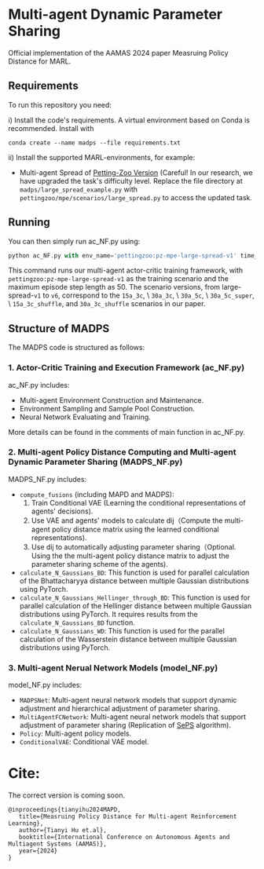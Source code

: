 # Multi-agent Dynamic Parameter Sharing

Official implementation of the AAMAS 2024 paper Measruing Policy Distance for MARL.

## Requirements

To run this repository you need:

i) Install the code's requirements. A virtual environment based on Conda is recommended. Install with 
```setup
conda create --name madps --file requirements.txt
```
ii) Install the supported MARL-environments, for example:
- Multi-agent Spread of [Petting-Zoo Version](https://github.com/semitable/PettingZoo)
(Careful! In our research, we have upgraded the task's difficulty level. Replace the file directory at `madps/large_spread_example.py` with `pettingzoo/mpe/scenarios/large_spread.py` to access the updated task.



## Running

You can then simply run ac_NF.py using:
```python
python ac_NF.py with env_name='pettingzoo:pz-mpe-large-spread-v1' time_limit=50
```
This command runs our multi-agent actor-critic training framework, with `pettingzoo:pz-mpe-large-spread-v1` as the training scenario and the maximum episode step length as 50. The scenario versions, from large-spread-`v1` to `v6`, correspond to the `15a_3c`, \ `30a_3c`, \  `30a_5c`, \ `30a_5c_super`, \ `15a_3c_shuffle`, and  `30a_3c_shuffle` scenarios in our paper.




## Structure of MADPS
The MADPS code is structured as follows:
### 1. Actor-Critic Training and Execution Framework (ac_NF.py)

ac_NF.py includes:
- Multi-agent Environment Construction and Maintenance.
- Environment Sampling and Sample Pool Construction.
- Neural Network Evaluating and Training.

More details can be found in the comments of main function in ac_NF.py.

### 2. Multi-agent Policy Distance Computing and Multi-agent Dynamic Parameter Sharing (MADPS_NF.py)

MADPS_NF.py includes:

- `compute_fusions` (including MAPD and MADPS):
    1. Train Conditional VAE (Learning the conditional representations of agents' decisions).
    2. Use VAE and agents' models to calculate dij（Compute the multi-agent policy distance matrix using the learned conditional representations).
    3. Use dij to automatically adjusting parameter sharing（Optional. Using the the multi-agent policy distance matrix to adjust the parameter sharing scheme of the agents).
- `calculate_N_Gaussians_BD`: This function is used for parallel calculation of the Bhattacharyya distance between multiple Gaussian distributions using PyTorch.
- `calculate_N_Gaussians_Hellinger_through_BD`: This function is used for parallel calculation of the Hellinger distance between multiple Gaussian distributions using PyTorch. It requires results from the `calculate_N_Gaussians_BD` function.
- `calculate_N_Gaussians_WD`: This function is used for the parallel calculation of the Wasserstein distance between multiple Gaussian distributions using PyTorch.

### 3. Multi-agent Nerual Network Models (model_NF.py)

model_NF.py includes:
- `MADPSNet`: Multi-agent neural network models that support dynamic adjustment and hierarchical adjustment of parameter sharing.
- `MultiAgentFCNetwork`: Multi-agent neural network models that support adjustment of parameter sharing (Replication of [SePS](https://proceedings.mlr.press/v139/christianos21a/christianos21a.pdf) algorithm).
- `Policy`: Multi-agent policy models.
- `ConditionalVAE`: Conditional VAE model.



<!-- ### Hyperparameters 
ac_NF.py: This is the main file for training and evaluating the agent. It contains the following functions:



This repository is an implementation of SePS and not necessarily the identical code that generated the experiments (i.e. small bug-fixes, features, or improved hyperparameters _will_ be contained in this repository). Any major bug fixes (if necessary) will be documented below. 

Right now, the proposed hyperparameters can be found in the config function of `ops_utils.py` (for the SePS procedure) and for `ac.py` (A2C hyperparameters).
For SePS (`ops_utils.py`):
- `pretraining_steps`: always returns stabler results when increased. Usually works with as low as 2,000, but should be increased to 10,000 if time/memory allows. Simpler environments (like BPS) can handle much smaller values.
- `clusters`: the number of clusters (K in the paper). Please see respective section in the paper. When # of clusters is unknown Davies–Bouldin index is recommended (scikit-learn function [here](https://scikit-learn.org/stable/modules/generated/sklearn.metrics.davies_bouldin_score.html) works well). DB-Index will be used automatically if `clusters=None`.
- `z_features`: Typical values of ~5-10 work well with the tested number of types. If this value is set to 2 then a visualisation will be saved at "clusters.png"
- `kl_weight`: Values near zero work well since it tends to overwhelm the reconstruction loss. Try setting to zero when debugging.
- `reconstruct`: Could be changed from `["next_obs", "rew"]` to only `["next_obs"]` or `["rew"]` if it known that the environment only changes the observation or reward function respectively (and not both).
- `delay/delay_training/pretraining_times`: can be used in situation when differences between types are shown later in the training.

In `ac.py`:
- "algorithm_mode": Can be set to "ops", "iac", "snac-a", "snac-b". These values correspond to "SePS", "NoPS", "FuPS", "FuPS+id" respectively. -->



# Cite:

The correct version is coming soon.
```
@inproceedings{tianyihu2024MAPD,
   title={Measruing Policy Distance for Multi-agent Reinforcement Learning},
   author={Tianyi Hu et.al},
   booktitle={International Conference on Autonomous Agents and Multiagent Systems (AAMAS)},
   year={2024}
}
```
